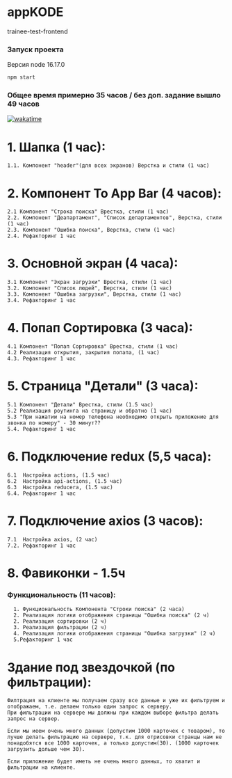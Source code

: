 # appKODE
trainee-test-frontend

### Запуск проекта

Версия node 16.17.0

```bash
npm start
```


 ### Общее время примерно 35 часов / без доп. задание вышло 49 часов

 [![wakatime](https://wakatime.com/badge/user/4ebd22bd-458d-4a79-8dad-fc4d2afcb7b3/project/d4e5aac4-ea5c-4715-93c6-b89c500c5d2c.svg)](https://wakatime.com/badge/user/4ebd22bd-458d-4a79-8dad-fc4d2afcb7b3/project/d4e5aac4-ea5c-4715-93c6-b89c500c5d2c)

# 1. Шапка (1 час):
    1.1. Компонент "header"(для всех экранов) Верстка и стили (1 час)
    
# 2. Компонент To App Bar (4 часов):
    2.1 Компонент "Строка поиска" Врестка, стили (1 час)
    2.2. Компонент "Деапартамент", "Список департаментов", Верстка, стили (1 час)
    2.3. Компонент "Ошибка поиска", Верстка, стили (1 час)
    2.4. Рефакторинг 1 час
    
# 3. Основной экран (4 часа):
    3.1 Компонент "Экран загрузки" Врестка, стили (1 час)
    3.2. Компонент "Список людей", Верстка, стили (1 час)
    3.3. Компонент "Ошибка загрузки", Верстка, стили (1 час)
    3.4. Рефакторинг 1 час
    
# 4. Попап Сортировка (3 часа):
    4.1 Компонент "Попап Сортировка" Врестка, стили (1 час)
    4.2 Реализация открытия, закрытия попапа, (1 час)
    4.3. Рефакторинг 1 час
    
# 5. Страница "Детали" (3 часа):
    5.1 Компонент "Детали" Врестка, стили (1.5 час)
    5.2 Реализация роутинга на страницу и обратно (1 час)
    5.3 "При нажатии на номер телефона необходимо открыть приложение для звонка по номеру" - 30 минут??
    5.4. Рефакторинг 1 час
    
# 6. Подключение redux (5,5 часа):
    6.1  Настройка actions, (1.5 час)
    6.2  Настройка api-actions, (1.5 час)
    6.3  Настройка reducera, (1.5 час)
    6.4. Рефакторинг 1 час
    
#  7. Подключение axios (3 часов):
    7.1  Настройка axios, (2 час)
    7.2. Рефакторинг 1 час
    
#  8. Фавиконки - 1.5ч  

### Функциональность (11 часов):
      1. Функциональность Компонента "Строки поиска" (2 часа)
      2. Реализация логики отображения страницы "Ошибка поиска" (2 ч)
      2. Реализация сортировки (2 ч)
      3. Реализация фильтрации (2 ч)
      4. Реализация логики отображения страницы "Ошибка загрузки" (2 ч)
      5.Рефакторинг 1 час
      
#  Здание под звездочкой (по фильтрации):
    Филтрация на клиенте мы получаем сразу все данные и уже их фильтруем и отображаем, т.е. делаем только один запрос к серверу.
    При фильтрации на сервере мы должны при каждом выборе фильтра делать запрос на сервер.

    Если мы иеем очень много данных (допустим 1000 карточек с товаром), то лучше делать фильтрацию на сервере, т.к. для отрисовки странцы нам не понадобятся все 1000 карточек, а только допустим(30). (1000 карточек загрузить дольше чем 30).

    Если приложение будет иметь не очень много данных, то хватит и фильтрации на клиенте.

